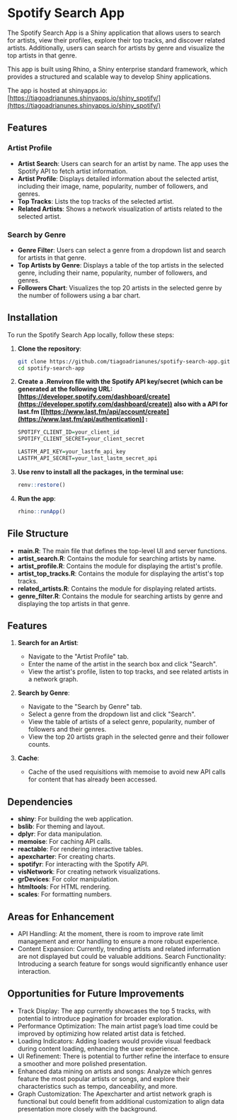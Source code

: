 # Spotify Search App

The Spotify Search App is a Shiny application that allows users to search for artists, view their profiles, explore their top tracks, and discover related artists. Additionally, users can search for artists by genre and visualize the top artists in that genre.

This app is built using Rhino, a Shiny enterprise standard framework, which provides a structured and scalable way to develop Shiny applications.

The app is hosted at shinyapps.io: [https://tiagoadrianunes.shinyapps.io/shiny_spotify/](https://tiagoadrianunes.shinyapps.io/shiny_spotify/)

## Features

### Artist Profile

- **Artist Search**: Users can search for an artist by name. The app uses the Spotify API to fetch artist information.
- **Artist Profile**: Displays detailed information about the selected artist, including their image, name, popularity, number of followers, and genres.
- **Top Tracks**: Lists the top tracks of the selected artist.
- **Related Artists**: Shows a network visualization of artists related to the selected artist.

### Search by Genre

- **Genre Filter**: Users can select a genre from a dropdown list and search for artists in that genre.
- **Top Artists by Genre**: Displays a table of the top artists in the selected genre, including their name, popularity, number of followers, and genres.
- **Followers Chart**: Visualizes the top 20 artists in the selected genre by the number of followers using a bar chart.

## Installation

To run the Spotify Search App locally, follow these steps:

1. **Clone the repository**:
    ```sh
    git clone https://github.com/tiagoadrianunes/spotify-search-app.git
    cd spotify-search-app
    ```

2. **Create a .Renviron file with the Spotify API key/secret (which can be generated at the following URL: [https://developer.spotify.com/dashboard/create](https://developer.spotify.com/dashboard/create)) also with a API for last.fm [[https://www.last.fm/api/account/create](https://www.last.fm/api/authentication)] :**
    ```r
    SPOTIFY_CLIENT_ID=your_client_id
    SPOTIFY_CLIENT_SECRET=your_client_secret

    LASTFM_API_KEY=your_lastfm_api_key
    LASTFM_API_SECRET=your_last_lastm_secret_api
    ```

4. **Use renv to install all the packages, in the terminal use:**
    ```r
    renv::restore()
    ```

5. **Run the app**:
    ```r
    rhino::runApp()
    ```

## File Structure

- **main.R**: The main file that defines the top-level UI and server functions.
- **artist_search.R**: Contains the module for searching artists by name.
- **artist_profile.R**: Contains the module for displaying the artist's profile.
- **artist_top_tracks.R**: Contains the module for displaying the artist's top tracks.
- **related_artists.R**: Contains the module for displaying related artists.
- **genre_filter.R**: Contains the module for searching artists by genre and displaying the top artists in that genre.

## Features

1. **Search for an Artist**:
    - Navigate to the "Artist Profile" tab.
    - Enter the name of the artist in the search box and click "Search".
    - View the artist's profile, listen to top tracks, and see related artists in a network graph.

2. **Search by Genre**:
    - Navigate to the "Search by Genre" tab.
    - Select a genre from the dropdown list and click "Search".
    - View the table of artists of a select genre, popularity, number of followers and their genres.
    - View the top 20 artists graph in the selected genre and their follower counts.

3. **Cache**:
    - Cache of the used requisitions with memoise to avoid new API calls for content that has already been accessed.

## Dependencies

- **shiny**: For building the web application.
- **bslib**: For theming and layout.
- **dplyr**: For data manipulation.
- **memoise**: For caching API calls.
- **reactable**: For rendering interactive tables.
- **apexcharter**: For creating charts.
- **spotifyr**: For interacting with the Spotify API.
- **visNetwork**: For creating network visualizations.
- **grDevices**: For color manipulation.
- **htmltools**: For HTML rendering.
- **scales**: For formatting numbers.

## Areas for Enhancement
- API Handling: At the moment, there is room to improve rate limit management and error handling to ensure a more robust experience.
- Content Expansion: Currently, trending artists and related information are not displayed but could be valuable additions.
Search Functionality: Introducing a search feature for songs would significantly enhance user interaction.

## Opportunities for Future Improvements
- Track Display: The app currently showcases the top 5 tracks, with potential to introduce pagination for broader exploration.
- Performance Optimization: The main artist page’s load time could be improved by optimizing how related artist data is fetched.
- Loading Indicators: Adding loaders would provide visual feedback during content loading, enhancing the user experience.
- UI Refinement: There is potential to further refine the interface to ensure a smoother and more polished presentation.
- Enhanced data mining on artists and songs: Analyze which genres feature the most popular artists or songs, and explore their characteristics such as tempo, danceability, and more.
- Graph Customization: The Apexcharter and artist network graph is functional but could benefit from additional customization to align data presentation more closely with the background.
